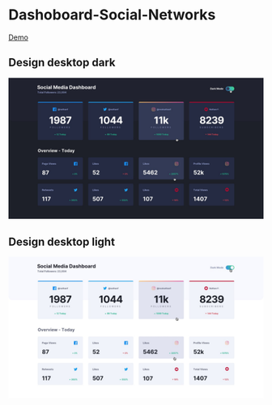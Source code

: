 # Dashoboard-Social-Networks
[Demo](docs/CONTRIBUTING.md)
## Design desktop dark
![](https://github.com/jhony2488/Dashoboard-Social-Networks/blob/master/design/active-states-dark.jpg)
## Design desktop light
![](https://github.com/jhony2488/Dashoboard-Social-Networks/blob/master/design/active-states-light.jpg)

